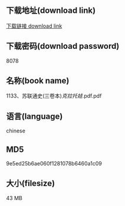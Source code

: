 ## 下载地址(download link)
[下载链接 download link](https://voluble-croquembouche-d321dc.netlify.app/?s=1133%E3%80%81%E8%8B%8F%E8%81%94%E9%80%9A%E5%8F%B2%28%E4%B8%89%E5%8D%B7%E6%9C%AC%29_%E5%85%8B%E6%8B%89%E6%89%98%E5%A8%83_.pdf)

## 下载密码(download password)
8078

## 名称(book name)
1133、苏联通史(三卷本)_克拉托娃_.pdf.pdf

## 语言(language)
chinese

## MD5
9e5ed25b6ae060f1281078b6460a1c09

## 大小(filesize)
43 MB
